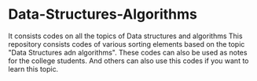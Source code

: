 # Data-Structures-Algorithms
It consists codes on all the topics of Data structures and algorithms
This repository consists codes of various sorting elements based on the topic "Data Structures adn algorithms". These codes can also be used as notes for the college students. And others can also use this codes if you want to learn this topic.
